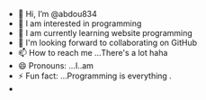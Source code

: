 - 👋 Hi, I’m @abdou834
- 👀 I am interested in programming
- 🌱 I am currently learning website programming
- 💞️ I'm looking forward to collaborating on GitHub
- 📫 How to reach me ...There's a lot haha
- 😄 Pronouns: ...I..am
- ⚡ Fun fact: ...Programming is everything .
- <!---
abdou834/abdou834 is a ✨ special ✨ repository because its `README.md` (this file) appears on your GitHub profile.
You can click the Preview link to take a look at your changes.
--->
